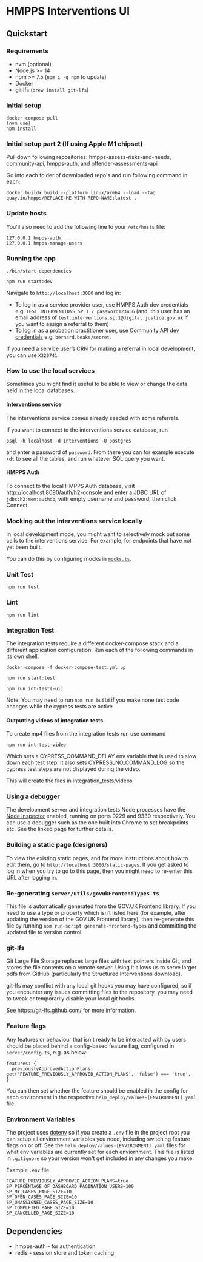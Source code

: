 # HMPPS Interventions UI 

## Quickstart

### Requirements

- nvm (optional)
- Node.js >= 14
- npm >= 7.5 (`npm i -g npm` to update)
- Docker
- git lfs (`brew install git-lfs`)

### Initial setup

```
docker-compose pull
(nvm use)
npm install
```

### Initial setup part 2 (If using Apple M1 chipset)

Pull down following repositories:
hmpps-assess-risks-and-needs, community-api, hmpps-auth, and offender-assessments-api

Go into each folder of downloaded repo's and run following command in each:
```
docker buildx build --platform linux/arm64 --load --tag quay.io/hmpps/REPLACE-ME-WITH-REPO-NAME:latest .
```
### Update hosts 

You'll also need to add the following line to your `/etc/hosts` file:

```
127.0.0.1 hmpps-auth
127.0.0.1 hmpps-manage-users
```

### Running the app

```
./bin/start-dependencies

npm run start:dev
```


Navigate to `http://localhost:3000` and log in:

- To log in as a service provider user, use HMPPS Auth dev credentials e.g. `TEST_INTERVENTIONS_SP_1 / password123456` (and, this user has an email address of `test.interventions.sp.1@digital.justice.gov.uk` if you want to assign a referral to them)
- To log in as a probation practitioner user, use [Community API dev credentials](https://github.com/ministryofjustice/community-api/blob/main/src/main/resources/schema.ldif) e.g. `bernard.beaks/secret`.

If you need a service user’s CRN for making a referral in local development, you can use `X320741`.

### How to use the local services

Sometimes you might find it useful to be able to view or change the data held in the local databases.

#### Interventions service

The interventions service comes already seeded with some referrals.

If you want to connect to the interventions service database, run

```
psql -h localhost -d interventions -U postgres
```

and enter a password of `password`. From there you can for example execute `\dt` to see all the tables, and run whatever SQL query you want.

#### HMPPS Auth

To connect to the local HMPPS Auth database, visit http://localhost:8090/auth/h2-console and enter a JDBC URL of `jdbc:h2:mem:authdb`, with empty username and password, then click Connect.

### Mocking out the interventions service locally

In local development mode, you might want to selectively mock out some calls to the
interventions service. For example, for endpoints that have not yet been built.

You can do this by configuring mocks in [`mocks.ts`](mocks.ts).

### Unit Test

`npm run test`

### Lint

`npm run lint`

### Integration Test

The integration tests require a different docker-compose stack and a different application configuration. Run each of the following commands in its own shell.

`docker-compose -f docker-compose-test.yml up`

`npm run start:test`

`npm run int-test(-ui)`

Note: You may need to run `npm run build` if you make none test code changes while the cypress tests are active

#### Outputting videos of integration tests

To create mp4 files from the integration tests run use command

`npm run int-test-video`

Which sets a CYPRESS_COMMAND_DELAY env variable that is used to slow down each test step.
It also sets CYPRESS_NO_COMMAND_LOG so the cypress test steps are not displayed during the video.

This will create the files in integration_tests/videos

### Using a debugger

The development server and integration tests Node processes have the [Node Inspector](https://nodejs.org/en/docs/guides/debugging-getting-started/#enabling-remote-debugging-scenarios) enabled, running on ports 9229 and 9330 respectively. You can use a debugger such as the one built into Chrome to set breakpoints etc. See the linked page for further details.

### Building a static page (designers)

To view the existing static pages, and for more instructions about how to edit them, go to `http://localhost:3000/static-pages`. If you get asked to log in when you try to go to this page, then you might need to re-enter this URL after logging in.

### Re-generating `server/utils/govukFrontendTypes.ts`

This file is automatically generated from the GOV.UK Frontend library. If you need to use a type or property which isn’t listed here (for example, after updating the version of the GOV.UK Frontend library), then re-generate this file by running `npm run-script generate-frontend-types` and committing the updated file to version control.

### git-lfs

Git Large File Storage replaces large files with text pointers inside Git, and stores the file contents on a remote server. Using it allows us to serve larger pdfs from GitHub (particularly the Structured Interventions download).

git-lfs may conflict with any local git hooks you may have configured, so if you encounter any issues committing files to the repository, you may need to tweak or temporarily disable your local git hooks.

See https://git-lfs.github.com/ for more information.

### Feature flags

Any features or behaviour that isn't ready to be interacted with by users should be placed behind a config-based feature flag, configured in `server/config.ts`, e.g. as below:
```
features: {
  previouslyApprovedActionPlans: get('FEATURE_PREVIOUSLY_APPROVED_ACTION_PLANS', 'false') === 'true',
}
```

You can then set whether the feature should be enabled in the config for each environment in the respective `helm_deploy/values-[ENVIRONMENT].yaml` file.

### Environment Variables

The project uses [dotenv](https://github.com/motdotla/dotenv#readme) so if you create a `.env` file in the project root you can setup all environment variables you need, including switching feature flags on or off.  See the `helm_deploy/values-[ENVIRONMENT].yaml` files for what env variables are currently set for each enviornment.
This file is listed in `.gitignore` so your version won't get included in any changes you make.

Example `.env` file

```
FEATURE_PREVIOUSLY_APPROVED_ACTION_PLANS=true
SP_PERCENTAGE_OF_DASHBOARD_PAGINATION_USERS=100
SP_MY_CASES_PAGE_SIZE=10
SP_OPEN_CASES_PAGE_SIZE=10
SP_UNASSIGNED_CASES_PAGE_SIZE=10
SP_COMPLETED_PAGE_SIZE=10
SP_CANCELLED_PAGE_SIZE=10
```

## Dependencies

- hmpps-auth - for authentication
- redis - session store and token caching
